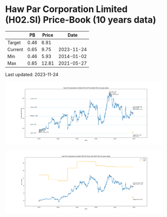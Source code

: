 # Haw Par Corporation Limited (H02.SI) Price-Book (10 years data)

|     | PB   | Price | Date       |
|-----|------|-------|------------|
| Target | 0.46 | 6.91  |  |
| Current | 0.65 | 9.75  | 2023-11-24 |
| Min | 0.46 | 5.93  | 2014-01-02 |
| Max | 0.85 | 12.81  | 2021-05-27 |

Last updated: 2023-11-24

![Plot of Price-Book ratio for Haw Par Corporation Limited (H02.SI)](H02_pb_10.png)

![Plot of Price with NAV for Haw Par Corporation Limited (H02.SI)](H02_price_nav_10.png)
